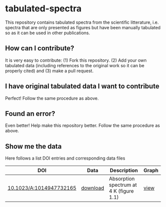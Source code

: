 # tabulated-spectra
This repository contains tabulated spectra from the scientific litterature, i.e. spectra that are only presented as figures but have been manually tabulated so as it can be used in other publications.

## How can I contribute?
It is very easy to contribute: (1) Fork this repository. (2) Add your own tabulated data (including references to the original work so it can be properly cited) and (3) make a pull request.

## I have original tabulated data I want to contribute
Perfect! Follow the same procedure as above.

## Found an error?
Even better! Help make this repository better. Follow the same procedure as above.

## Show me the data
Here follows a list DOI entries and corresponding data files

| DOI | Data | Description | Graph |
|-----|------|-------------|-------|
| [10.1023/A:1014947732165](http://dx.doi.org/10.1023/A:1014947732165) | [download](https://raw.githubusercontent.com/cstein/tabulated-spectra/master/spectra/1.dat) | Absorption spectrum at 4 K (figure 1.1) | [view](https://plot.ly/~cstein/107) |
